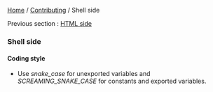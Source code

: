 [Home](../README.md) / [Contributing](../contributing.md) / Shell side

Previous section : [HTML side](html.md)

### Shell side

#### Coding style

- Use _snake_case_ for unexported variables and _SCREAMING_SNAKE_CASE_ for constants and exported variables.
